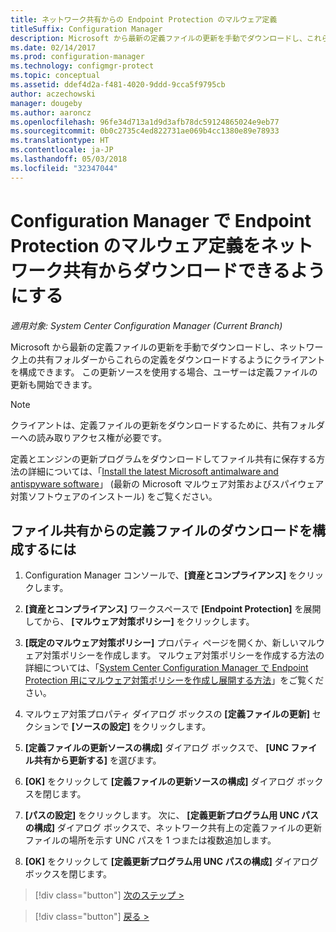 ```yaml
---
title: ネットワーク共有からの Endpoint Protection のマルウェア定義
titleSuffix: Configuration Manager
description: Microsoft から最新の定義ファイルの更新を手動でダウンロードし、これらの定義をダウンロードするようにクライアントを構成する方法について説明します。
ms.date: 02/14/2017
ms.prod: configuration-manager
ms.technology: configmgr-protect
ms.topic: conceptual
ms.assetid: ddef4d2a-f481-4020-9ddd-9cca5f9795cb
author: aczechowski
manager: dougeby
ms.author: aaroncz
ms.openlocfilehash: 96fe34d713a1d9d3afb78dc59124865024e9eb77
ms.sourcegitcommit: 0b0c2735c4ed822731ae069b4cc1380e89e78933
ms.translationtype: HT
ms.contentlocale: ja-JP
ms.lasthandoff: 05/03/2018
ms.locfileid: "32347044"
---
```

# <a name="enable-endpoint-protection-malware-definitions-to-download-from-a-network-share-for-configuration-manager"></a>Configuration Manager で Endpoint Protection のマルウェア定義をネットワーク共有からダウンロードできるようにする

*適用対象: System Center Configuration Manager (Current Branch)*

 Microsoft から最新の定義ファイルの更新を手動でダウンロードし、ネットワーク上の共有フォルダーからこれらの定義をダウンロードするようにクライアントを構成できます。 この更新ソースを使用する場合、ユーザーは定義ファイルの更新も開始できます。

> [!NOTE]
>  クライアントは、定義ファイルの更新をダウンロードするために、共有フォルダーへの読み取りアクセス権が必要です。

 定義とエンジンの更新プログラムをダウンロードしてファイル共有に保存する方法の詳細については、「[Install the latest Microsoft antimalware and antispyware software](http://www.microsoft.com/security/portal/Definitions/HowToForeFront.aspx)」 (最新の Microsoft マルウェア対策およびスパイウェア対策ソフトウェアのインストール) をご覧ください。

## <a name="to-configure-definition-downloads-from-a-file-share"></a>ファイル共有からの定義ファイルのダウンロードを構成するには

1.  Configuration Manager コンソールで、**[資産とコンプライアンス]** をクリックします。

2.  **[資産とコンプライアンス]** ワークスペースで **[Endpoint Protection]** を展開してから、 **[マルウェア対策ポリシー]** をクリックします。

3.  **[既定のマルウェア対策ポリシー]** プロパティ ページを開くか、新しいマルウェア対策ポリシーを作成します。 マルウェア対策ポリシーを作成する方法の詳細については、「[System Center Configuration Manager で Endpoint Protection 用にマルウェア対策ポリシーを作成し展開する方法](endpoint-antimalware-policies.md)」をご覧ください。

4.  マルウェア対策プロパティ ダイアログ ボックスの **[定義ファイルの更新]** セクションで **[ソースの設定]** をクリックします。

5.  **[定義ファイルの更新ソースの構成]** ダイアログ ボックスで、 **[UNC ファイル共有から更新する]** を選びます。

6.  **[OK]** をクリックして **[定義ファイルの更新ソースの構成]** ダイアログ ボックスを閉じます。

7.  **[パスの設定]** をクリックします。 次に、 **[定義更新プログラム用 UNC パスの構成]** ダイアログ ボックスで、ネットワーク共有上の定義ファイルの更新ファイルの場所を示す UNC パスを 1 つまたは複数追加します。

8.  **[OK]** をクリックして **[定義更新プログラム用 UNC パスの構成]** ダイアログ ボックスを閉じます。


> [!div class="button"]
[次のステップ >](endpoint-antimalware-policies.md)

> [!div class="button"]
[戻る >](endpoint-configure-alerts.md)
